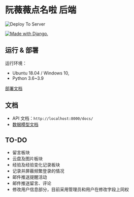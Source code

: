 # 阮薇薇点名啦 后端 

![Deploy To Server](https://github.com/uestc-msc/uestcmsc_webapp_backend/workflows/Deploy%20To%20Server/badge.svg)

<a href="http://www.djangoproject.com/"><img src="https://www.djangoproject.com/m/img/badges/djangomade124x25.gif" border="0" alt="Made with Django." title="Made with Django." /></a>

## 运行 & 部署

运行环境：

* Ubuntu 18.04 / Windows 10, 
* Python 3.6~3.9

[部署文档](deploy/deploy.md)

## 文档

* API 文档：`http://localhost:8000/docs/`
* [数据模型文档](docs/models.md)

## TO-DO

* 留言板块
* 云盘及图片板块
* 经验及经验变化记录板块
* 记录并屏蔽频繁登录的情况
* 邮件推送提醒活动
* 邮件推送留言、评论
* 修改用户信息部分，目前采用管理员和用户在修改字段上同权

